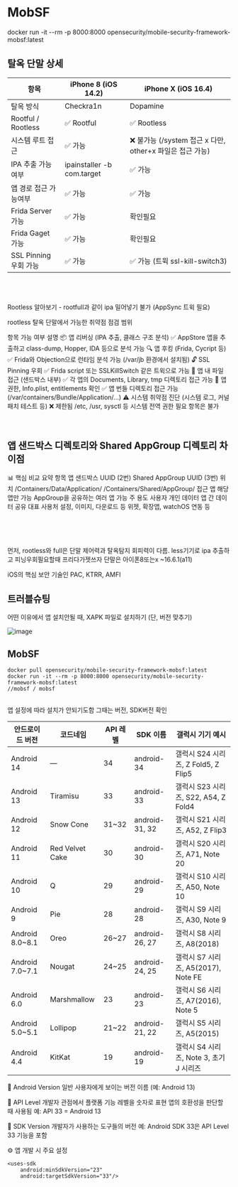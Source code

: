 # MobSF
docker run -it --rm -p 8000:8000 opensecurity/mobile-security-framework-mobsf:latest

## 탈옥 단말 상세
| 항목               | iPhone 8 (iOS 14.2) | iPhone X (iOS 16.4) |
|--------------------|----------------------|-----------------------|
| 탈옥 방식           | Checkra1n            | Dopamine              |
| Rootful / Rootless | ✅ Rootful            | ✅ Rootless            |
| 시스템 루트 접근     | ✅ 가능               | ❌ 불가능 (/system 접근 x 다만, other+x 파일은 접근 가능)              |
| IPA 추출 가능 여부  | ipainstaller -b com.target               | ✅ 가능         |
| 앱 경로 접근 가능여부   | ✅ 가능          | ✅ 가능         |
| Frida Server 가능   | ✅ 가능          | 확인필요         |
| Frida Gaget 가능   | ✅ 가능          | 확인필요         |
| SSL Pinning 우회 가능 | ✅ 가능 |✅ 가능 (트윅 ssl-kill-switch3) |

<br>
<br>
<br>
Rootless 알아보기
- rootfull과 같이 ipa 밀어넣기 불가 (AppSync 트윅 필요)

 rootless 탈옥 단말에서 가능한 취약점 점검 범위

항목	가능 여부	설명
📦 앱 리버싱 (IPA 추출, 클래스 구조 분석)	✅	AppStore 앱을 추출하고 class-dump, Hopper, IDA 등으로 분석 가능
🔍 앱 후킹 (Frida, Cycript 등)	✅	Frida와 Objection으로 런타임 분석 가능 (/var/jb 환경에서 설치됨)
🔓 SSL Pinning 우회	✅	Frida script 또는 SSLKillSwitch 같은 트윅으로 가능
🔐 앱 내 파일 접근 (샌드박스 내부)	✅	각 앱의 Documents, Library, tmp 디렉토리 접근 가능
📑 앱 권한, Info.plist, entitlements 확인	✅	앱 번들 디렉토리 접근 가능 (/var/containers/Bundle/Application/...)
⚠️ 시스템 취약점 진단 (시스템 로그, 커널패치 테스트 등)	❌ 제한됨	/etc, /usr, sysctl 등 시스템 전역 권한 필요 항목은 불가
<br>
<br>
<br>
## 앱 샌드박스 디렉토리와	Shared AppGroup 디렉토리 차이점
📊 핵심 비교 요약
항목	앱 샌드박스 UUID (2번)	Shared AppGroup UUID (3번)
위치	/Containers/Data/Application/	/Containers/Shared/AppGroup/
접근 앱	해당 앱만 가능	AppGroup을 공유하는 여러 앱 가능
주 용도	사용자 개인 데이터	앱 간 데이터 공유
대표 사용처	설정, 이미지, 다운로드 등	위젯, 확장앱, watchOS 연동 등

<br>
<br>
<br>



먼저, rootless와 full은 단말 제어력과 탈옥탐지 회피력이 다름.
less기기로 ipa 추출하고 피닝우회필요할때 프리다가젯쓰자
단말은 아이폰8또는x ~16.6.1(a11)

iOS의 핵심 보안 기술인 PAC, KTRR, AMFI

## 트러블슈팅
어떤 이유에서 앱 설치안될 때, XAPK 파일로 설치하기 (단, 버전 맞추기)

![image](https://github.com/user-attachments/assets/5e0454f6-bc0c-4fe0-aa17-c55c3e7fb5b9)



## MobSF
```
docker pull opensecurity/mobile-security-framework-mobsf:latest
docker run -it --rm -p 8000:8000 opensecurity/mobile-security-framework-mobsf:latest
//mobsf / mobsf
```

## 
앱 설정에 따라 설치가 안되기도함 그때는 버전, SDK버전 확인

| 안드로이드 버전 | 코드네임         | API 레벨 | SDK 이름         | 갤럭시 기기 예시                                |
|----------------|------------------|----------|------------------|------------------------------------------------|
| Android 14     | —                | 34       | android-34       | 갤럭시 S24 시리즈, Z Fold5, Z Flip5            |
| Android 13     | Tiramisu         | 33       | android-33       | 갤럭시 S23 시리즈, S22, A54, Z Fold4           |
| Android 12     | Snow Cone        | 31~32    | android-31, 32   | 갤럭시 S21 시리즈, A52, Z Flip3                |
| Android 11     | Red Velvet Cake  | 30       | android-30       | 갤럭시 S20 시리즈, A71, Note 20                |
| Android 10     | Q                | 29       | android-29       | 갤럭시 S10 시리즈, A50, Note 10                |
| Android 9      | Pie              | 28       | android-28       | 갤럭시 S9 시리즈, A30, Note 9                  |
| Android 8.0~8.1| Oreo             | 26~27    | android-26, 27   | 갤럭시 S8 시리즈, A8(2018)                     |
| Android 7.0~7.1| Nougat           | 24~25    | android-24, 25   | 갤럭시 S7 시리즈, A5(2017), Note FE            |
| Android 6.0    | Marshmallow      | 23       | android-23       | 갤럭시 S6 시리즈, A7(2016), Note 5             |
| Android 5.0~5.1| Lollipop         | 21~22    | android-21, 22   | 갤럭시 S5 시리즈, A5(2015)                     |
| Android 4.4    | KitKat           | 19       | android-19       | 갤럭시 S4 시리즈, Note 3, 초기 J 시리즈        |

🔹 Android Version
일반 사용자에게 보이는 버전 이름 (예: Android 13)

🔹 API Level
개발자 관점에서 플랫폼 기능 레벨을 숫자로 표현
앱의 호환성을 판단할 때 사용됨 예: API 33 = Android 13

🔹 SDK Version
개발자가 사용하는 도구들의 버전
예: Android SDK 33은 API Level 33 기능을 포함

⚙️ 앱 개발 시 주요 설정
```
<uses-sdk
    android:minSdkVersion="23"
    android:targetSdkVersion="33"/>
```
